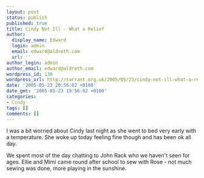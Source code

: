 ```yaml
---
layout: post
status: publish
published: true
title: Cindy Not Ill - What a Relief
author:
  display_name: Edward
  login: admin
  email: edward@aldreth.com
  url: ''
author_login: admin
author_email: edward@aldreth.com
wordpress_id: 130
wordpress_url: http://tarrant.org.uk/2005/05/23/cindy-not-ill-what-a-relief/
date: '2005-05-23 20:56:02 +0100'
date_gmt: '2005-05-23 19:56:02 +0100'
categories:
- Cindy
tags: []
comments: []
---
```

<p>I was a bit worried about Cindy last night as she went to bed very early with a temperature.  She woke up today feeling fine though and has been ok all day.</p>
<p>We spent most of the day chatting to John Rack who we haven't seen for ages.  Ellie and Mimi came round after school to sew with Rose - not much sewing was done, more playing in the sunshine.</p>
